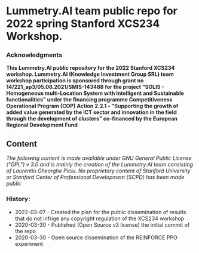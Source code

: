 # Lummetry.AI team public repo for 2022 spring Stanford XCS234 Workshop.

### Acknowledgments
**This Lummetry.AI public repository for the 2022 Stanford XCS234 workshop. Lummetry.AI (Knowledge Investment Group SRL) team workshop participation is sponsored through grant no 14/221_ap3/05.08.2021/SMIS-143488 for the project "SOLIS - Homogeneous multi-Location System with Intelligent and Sustainable functionalities" under the financing programme Competitiveness Operational Program (COP) Action 2.2.1 - "Supporting the growth of added value generated by the ICT sector and innovation in the field through the development of clusters" co-financed by the European Regional Development Fund**

## Content

_The following content is made available under GNU General Public License ("GPL") v 3.0 and is mainly the creation of the Lummetry.AI team consisting of Laurentiu Gheorghe Piciu. No proprietary content of Stanford University or Stanford Center of Professional Development (SCPD) has been made public_

### History:

 - 2022-03-07 - Created the plan for the public dissemination of results that do not infrige any copyright regulation of the XCS234 workshop
 - 2020-03-30 - Published (Open Source v3 license) the initial commit of the repo
 - 2020-03-30 - Open source dissemination of the REINFORCE PPO experiment

